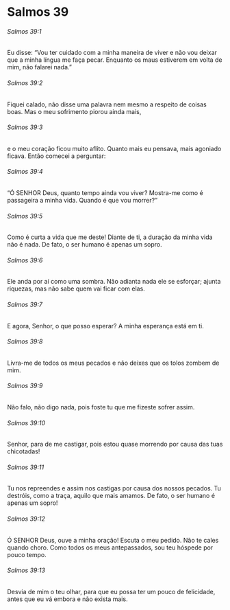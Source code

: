 # Salmos 39

###### Salmos 39:1

Eu disse: “Vou ter cuidado com a minha maneira de viver e não vou deixar que a minha língua me faça pecar. Enquanto os maus estiverem em volta de mim, não falarei nada.”

###### Salmos 39:2

Fiquei calado, não disse uma palavra nem mesmo a respeito de coisas boas. Mas o meu sofrimento piorou ainda mais,

###### Salmos 39:3

e o meu coração ficou muito aflito. Quanto mais eu pensava, mais agoniado ficava. Então comecei a perguntar:

###### Salmos 39:4

“Ó SENHOR Deus, quanto tempo ainda vou viver? Mostra-me como é passageira a minha vida. Quando é que vou morrer?”

###### Salmos 39:5

Como é curta a vida que me deste! Diante de ti, a duração da minha vida não é nada. De fato, o ser humano é apenas um sopro.

###### Salmos 39:6

Ele anda por aí como uma sombra. Não adianta nada ele se esforçar; ajunta riquezas, mas não sabe quem vai ficar com elas.

###### Salmos 39:7

E agora, Senhor, o que posso esperar? A minha esperança está em ti.

###### Salmos 39:8

Livra-me de todos os meus pecados e não deixes que os tolos zombem de mim.

###### Salmos 39:9

Não falo, não digo nada, pois foste tu que me fizeste sofrer assim.

###### Salmos 39:10

Senhor, para de me castigar, pois estou quase morrendo por causa das tuas chicotadas!

###### Salmos 39:11

Tu nos repreendes e assim nos castigas por causa dos nossos pecados. Tu destróis, como a traça, aquilo que mais amamos. De fato, o ser humano é apenas um sopro!

###### Salmos 39:12

Ó SENHOR Deus, ouve a minha oração! Escuta o meu pedido. Não te cales quando choro. Como todos os meus antepassados, sou teu hóspede por pouco tempo.

###### Salmos 39:13

Desvia de mim o teu olhar, para que eu possa ter um pouco de felicidade, antes que eu vá embora e não exista mais.


